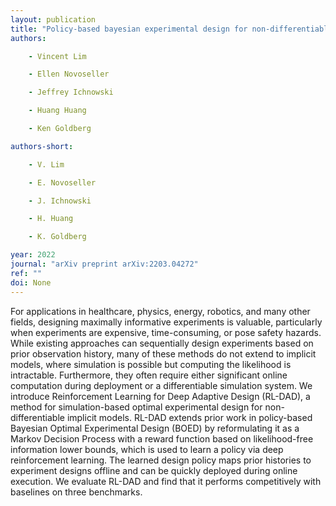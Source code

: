 ```yaml
---
layout: publication
title: "Policy-based bayesian experimental design for non-differentiable implicit models"
authors:

    - Vincent Lim

    - Ellen Novoseller

    - Jeffrey Ichnowski

    - Huang Huang

    - Ken Goldberg

authors-short:

    - V. Lim

    - E. Novoseller

    - J. Ichnowski

    - H. Huang

    - K. Goldberg

year: 2022
journal: "arXiv preprint arXiv:2203.04272"
ref: ""
doi: None
---
```


For applications in healthcare, physics, energy, robotics, and many other fields, designing maximally informative experiments is valuable, particularly when experiments are expensive, time-consuming, or pose safety hazards. While existing approaches can sequentially design experiments based on prior observation history, many of these methods do not extend to implicit models, where simulation is possible but computing the likelihood is intractable. Furthermore, they often require either significant online computation during deployment or a differentiable simulation system. We introduce Reinforcement Learning for Deep Adaptive Design (RL-DAD), a method for simulation-based optimal experimental design for non-differentiable implicit models. RL-DAD extends prior work in policy-based Bayesian Optimal Experimental Design (BOED) by reformulating it as a Markov Decision Process with a reward function based on likelihood-free information lower bounds, which is used to learn a policy via deep reinforcement learning. The learned design policy maps prior histories to experiment designs offline and can be quickly deployed during online execution. We evaluate RL-DAD and find that it performs competitively with baselines on three benchmarks.
    
